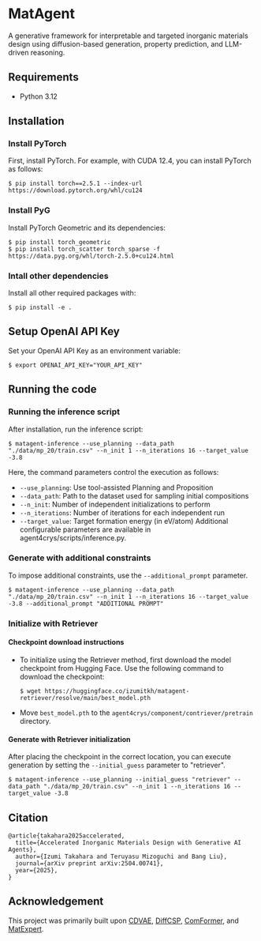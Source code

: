 # MatAgent

A generative framework for interpretable and targeted inorganic materials design using diffusion-based generation, property prediction, and LLM-driven reasoning.

## Requirements

-   Python 3.12

## Installation

### Install PyTorch

First, install PyTorch. For example, with CUDA 12.4, you can install PyTorch as follows:

```
$ pip install torch==2.5.1 --index-url https://download.pytorch.org/whl/cu124
```

### Install PyG

Install PyTorch Geometric and its dependencies:

```
$ pip install torch_geometric
$ pip install torch_scatter torch_sparse -f https://data.pyg.org/whl/torch-2.5.0+cu124.html
```

### Intall other dependencies

Install all other required packages with:

```
$ pip install -e .
```

## Setup OpenAI API Key

Set your OpenAI API Key as an environment variable:

```
$ export OPENAI_API_KEY="YOUR_API_KEY"
```

## Running the code

### Running the inference script

After installation, run the inference script:

```
$ matagent-inference --use_planning --data_path "./data/mp_20/train.csv" --n_init 1 --n_iterations 16 --target_value -3.8
```

Here, the command parameters control the execution as follows:

-   `--use_planning`: Use tool-assisted Planning and Proposition
-   `--data_path`: Path to the dataset used for sampling initial compositions
-   `--n_init`: Number of independent initializations to perform
-   `--n_iterations`: Number of iterations for each independent run
-   `--target_value`: Target formation energy (in eV/atom)
    Additional configurable parameters are available in agent4crys/scripts/inference.py.

### Generate with additional constraints

To impose additional constraints, use the `--additional_prompt` parameter.

```
$ matagent-inference --use_planning --data_path "./data/mp_20/train.csv" --n_init 1 --n_iterations 16 --target_value -3.8 --additional_prompt "ADDITIONAL PROMPT"
```

### Initialize with Retriever

#### Checkpoint download instructions

-   To initialize using the Retriever method, first download the model checkpoint from Hugging Face. Use the following command to download the checkpoint:
    ```
    $ wget https://huggingface.co/izumitkh/matagent-retriever/resolve/main/best_model.pth
    ```
-   Move `best_model.pth` to the `agent4crys/component/contriever/pretrain` directory.

#### Generate with Retriever initialization

After placing the checkpoint in the correct location, you can execute generation by setting the `--initial_guess` parameter to "retriever".

```
$ matagent-inference --use_planning --initial_guess "retriever" --data_path "./data/mp_20/train.csv" --n_init 1 --n_iterations 16 --target_value -3.8
```

## Citation

```
@article{takahara2025accelerated,
  title={Accelerated Inorganic Materials Design with Generative AI Agents},
  author={Izumi Takahara and Teruyasu Mizoguchi and Bang Liu},
  journal={arXiv preprint arXiv:2504.00741},
  year={2025},
}
```

## Acknowledgement

This project was primarily built upon [CDVAE](https://github.com/txie-93/cdvae), [DiffCSP](https://github.com/jiaor17/DiffCSP), [ComFormer](https://github.com/divelab/AIRS/tree/main/OpenMat/ComFormer), and [MatExpert](https://github.com/BangLab-UdeM-Mila/MatExpert).
